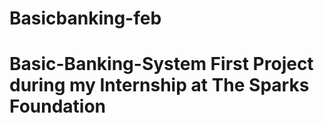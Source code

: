 # Basicbanking-feb
# Basic-Banking-System First Project during my Internship at **The Sparks Foundation**
